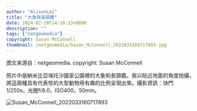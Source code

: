 ```yaml
---
author: "AlisonLai"
title: "大象與長頸鹿"
date: 2024-02-20T14:10:13+0800
description: ""
tags: ["natgeomedia"]
copyright: Susan McConnell
thumbnail: /netgeomedia/Susan_McConnell_2022033160717893.jpg
---
```

图文来源自：netgeomedia.  copyright: Susan McConnell

照片中是納米比亞埃托沙國家公園裡的大象和長頸鹿。我以貼近地面的角度拍攝，將這兩種具有代表性的大型動物用有趣的比例呈現出來。攝影資訊：快門1/250s，光圈f/8.0，ISO400，50mm。

![Susan_McConnell_2022033160717893](/netgeomedia/Susan_McConnell_2022033160717893.jpg)